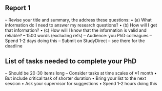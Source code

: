 ## Report 1

  – Revise your title and summary, the address these questions:
    • (a) What information do I need to answer my research questions?
    • (b) How will I get that information?
    • (c) How will I know that the information is valid and reliable?
  – 1500 words (excluding refs)
  – Audience: you PhD colleagues
  – Spend 1-2 days doing this
  – Submit on StudyDirect – see there for the deadline

## List of tasks needed to complete your PhD

  – Should be 20-30 items long
  – Consider tasks at time scales of ≈1 month
    • But include critical task of shorter duration
    • Bring your list to the next session
    • Ask your supervisor for suggestions
    • Spend 1-2 hours doing this
